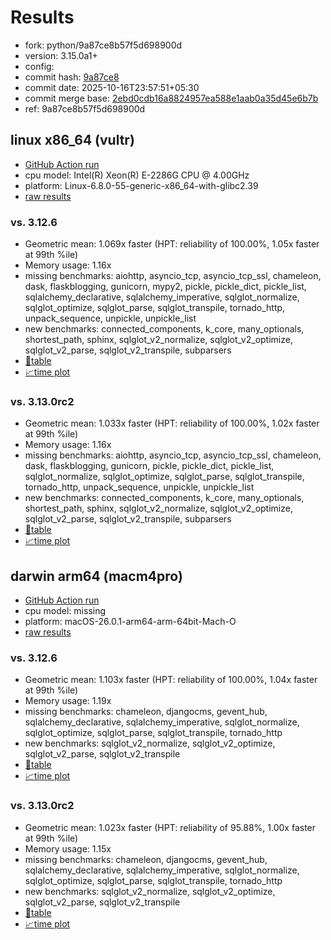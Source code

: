 # Results

- fork: python/9a87ce8b57f5d698900d
- version: 3.15.0a1+
- config: 
- commit hash: [9a87ce8](https://github.com/python/cpython/commit/9a87ce8)
- commit date: 2025-10-16T23:57:51+05:30
- commit merge base: [2ebd0cdb16a8824957ea588e1aab0a35d45e6b7b](https://github.com/python/cpython/commit/2ebd0cdb16a8824957ea588e1aab0a35d45e6b7b)
- ref: 9a87ce8b57f5d698900d

## linux x86_64 (vultr)

- [GitHub Action run](https://github.com/facebookexperimental/free-threading-benchmarking/actions/runs/18578590137)
- cpu model: Intel(R) Xeon(R) E-2286G CPU @ 4.00GHz
- platform: Linux-6.8.0-55-generic-x86_64-with-glibc2.39
- [raw results](bm-20251016-vultr-x86_64-python-9a87ce8b57f5d698900d-3.15.0a1%2B-9a87ce8.json)

### vs. 3.12.6

- Geometric mean: 1.069x faster (HPT: reliability of 100.00%, 1.05x faster at 99th %ile)
- Memory usage: 1.16x
- missing benchmarks: aiohttp, asyncio_tcp, asyncio_tcp_ssl, chameleon, dask, flaskblogging, gunicorn, mypy2, pickle, pickle_dict, pickle_list, sqlalchemy_declarative, sqlalchemy_imperative, sqlglot_normalize, sqlglot_optimize, sqlglot_parse, sqlglot_transpile, tornado_http, unpack_sequence, unpickle, unpickle_list
- new benchmarks: connected_components, k_core, many_optionals, shortest_path, sphinx, sqlglot_v2_normalize, sqlglot_v2_optimize, sqlglot_v2_parse, sqlglot_v2_transpile, subparsers
- [📄table](bm-20251016-vultr-x86_64-python-9a87ce8b57f5d698900d-3.15.0a1%2B-9a87ce8-vs-3.12.6.md)
- [📈time plot](bm-20251016-vultr-x86_64-python-9a87ce8b57f5d698900d-3.15.0a1%2B-9a87ce8-vs-3.12.6.svg)

### vs. 3.13.0rc2

- Geometric mean: 1.033x faster (HPT: reliability of 100.00%, 1.02x faster at 99th %ile)
- Memory usage: 1.16x
- missing benchmarks: aiohttp, asyncio_tcp, asyncio_tcp_ssl, chameleon, dask, flaskblogging, gunicorn, pickle, pickle_dict, pickle_list, sqlglot_normalize, sqlglot_optimize, sqlglot_parse, sqlglot_transpile, tornado_http, unpack_sequence, unpickle, unpickle_list
- new benchmarks: connected_components, k_core, many_optionals, shortest_path, sphinx, sqlglot_v2_normalize, sqlglot_v2_optimize, sqlglot_v2_parse, sqlglot_v2_transpile, subparsers
- [📄table](bm-20251016-vultr-x86_64-python-9a87ce8b57f5d698900d-3.15.0a1%2B-9a87ce8-vs-3.13.0rc2.md)
- [📈time plot](bm-20251016-vultr-x86_64-python-9a87ce8b57f5d698900d-3.15.0a1%2B-9a87ce8-vs-3.13.0rc2.svg)

## darwin arm64 (macm4pro)

- [GitHub Action run](https://github.com/facebookexperimental/free-threading-benchmarking/actions/runs/18578590137)
- cpu model: missing
- platform: macOS-26.0.1-arm64-arm-64bit-Mach-O
- [raw results](bm-20251016-macm4pro-arm64-python-9a87ce8b57f5d698900d-3.15.0a1%2B-9a87ce8.json)

### vs. 3.12.6

- Geometric mean: 1.103x faster (HPT: reliability of 100.00%, 1.04x faster at 99th %ile)
- Memory usage: 1.19x
- missing benchmarks: chameleon, djangocms, gevent_hub, sqlalchemy_declarative, sqlalchemy_imperative, sqlglot_normalize, sqlglot_optimize, sqlglot_parse, sqlglot_transpile, tornado_http
- new benchmarks: sqlglot_v2_normalize, sqlglot_v2_optimize, sqlglot_v2_parse, sqlglot_v2_transpile
- [📄table](bm-20251016-macm4pro-arm64-python-9a87ce8b57f5d698900d-3.15.0a1%2B-9a87ce8-vs-3.12.6.md)
- [📈time plot](bm-20251016-macm4pro-arm64-python-9a87ce8b57f5d698900d-3.15.0a1%2B-9a87ce8-vs-3.12.6.svg)

### vs. 3.13.0rc2

- Geometric mean: 1.023x faster (HPT: reliability of 95.88%, 1.00x faster at 99th %ile)
- Memory usage: 1.15x
- missing benchmarks: chameleon, djangocms, gevent_hub, sqlalchemy_declarative, sqlalchemy_imperative, sqlglot_normalize, sqlglot_optimize, sqlglot_parse, sqlglot_transpile, tornado_http
- new benchmarks: sqlglot_v2_normalize, sqlglot_v2_optimize, sqlglot_v2_parse, sqlglot_v2_transpile
- [📄table](bm-20251016-macm4pro-arm64-python-9a87ce8b57f5d698900d-3.15.0a1%2B-9a87ce8-vs-3.13.0rc2.md)
- [📈time plot](bm-20251016-macm4pro-arm64-python-9a87ce8b57f5d698900d-3.15.0a1%2B-9a87ce8-vs-3.13.0rc2.svg)

